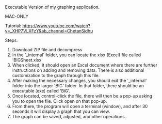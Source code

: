 Executable Version of my graphing application.

MAC-ONLY

Tutorial: https://www.youtube.com/watch?v=_XHP7VLXFzY&ab_channel=ChetanSidhu

Steps:
1. Download ZIP file and decompress
2. In the '_internal' folder, you can locate the xlsx (Excel) file called 'BIGSheet.xlsx'
3. When clicked, it should open an Excel document where there are further instructions on adding and removing data. There is also additional customization to the graph through this file.
4. After making the necessary changes, you should exit the '_internal' folder into the larger 'BIG' folder. In that folder, there should be an executable (exe) called 'BiG'.
5. Once located, control-click the file, there will then be a pop-up asking you to open the file. Click open on that pop-up.
6. From there, the program will open a terminal (window), and after 30 seconds it will display a graph that you can view.
7. The graph can be saved, adjusted, and other operations.
